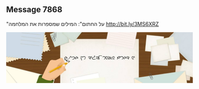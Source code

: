 ## Message 7868

"על החתום":
המילים שמספרות את המלחמה
http://bit.ly/3MS6XRZ

![Photo](7868/7868_photo.jpg)
